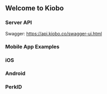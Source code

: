 ## Welcome to Kiobo



### Server API

Swagger: https://api.kiobo.co/swagger-ui.html

### Mobile App Examples

### iOS

### Android

### PerkID


